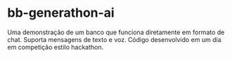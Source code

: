 # bb-generathon-ai
Uma demonstração de um banco que funciona diretamente em formato de chat. Suporta mensagens de texto e voz. Código desenvolvido em um dia em competição estilo hackathon.



